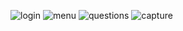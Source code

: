 ![login](https://user-images.githubusercontent.com/10735587/30624007-0621be3c-9d89-11e7-80c1-0e788092e1d3.PNG)
![menu](https://user-images.githubusercontent.com/10735587/30624005-06211b26-9d89-11e7-8623-88a0e03b8e84.PNG)
![questions](https://user-images.githubusercontent.com/10735587/30624008-0622cc78-9d89-11e7-8536-885b9b10c8e0.PNG)
![capture](https://user-images.githubusercontent.com/10735587/30624072-53f353a0-9d89-11e7-8e03-d6715925e0e3.PNG)
